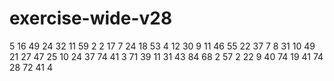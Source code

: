 # exercise-wide-v28
5
16
49
24
32
11
59
2
2
17
7
24
18
53
4
12
30
9
11
46
55
22
37
7
8
31
10
49
21
27
47
25
10
24
37
74
41
3
71
39
11
31
43
84
68
2
57
2
22
9
40
74
19
41
74
28
72
41
4
